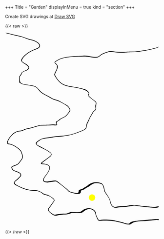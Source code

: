 +++
Title = "Garden"
displayInMenu = true
kind = "section"
+++

Create SVG drawings at [Draw SVG](https://drawsvg.org/drawsvg.html)

{{< raw >}}
<!--
<figure style="position: absolute; top: 3300px; left: 400px; z-index: 99;">
    <img src="./data/boat.svg" />
    <a href="{{< ref "/notes" >}}">
      <span style="position: relative; top: -75px; left: 55px;">Notes</span>
    </a>
</figure>

<figure>
  <img src="./data/island.svg" />
</figure>

<figure>
  <img src="./data/river.svg" />
  <img style="position: relative; width: 10%; left: 50%; top: -300px;" src="./data/boat.svg">
  <a href="{{< ref "/notes" >}}">
    <span style="position: relative; top: -75px; left: 55px;">Notes</span>
  </a>
  </img>
</figure>
-->
<!--
<svg id="combo" xmlns="http://www.w3.org/2000/svg" xmlns:xlink="http://www.w3.org/1999/xlink" width="2400" viewBox="0, 0, 400, 640">
<defs>
  <g id="river">
    <path id="path0" d="M105 0 C 105 1,108 2,111 3 C 113 4,117 5,119 6 C 121 7,125 9,128 10 C 135 12,138 13,144 17 C 146 19,150 21,153 22 C 162 25,168 31,169 39 C 170 43,167 46,160 50 C 152 55,142 65,138 74 C 133 84,133 87,140 95 C 150 105,151 110,143 115 C 137 120,135 122,134 126 C 134 127,133 130,132 132 L 131 135 131 144 L 131 154 133 156 C 136 159,139 160,148 162 C 161 165,164 167,168 177 C 171 183,174 187,180 193 C 183 194,186 198,189 200 C 194 205,197 207,203 210 C 208 212,222 224,225 229 C 229 238,229 240,224 250 C 220 257,219 259,216 261 C 210 266,209 267,207 269 C 207 270,205 272,204 273 C 201 275,201 276,202 280 C 203 284,203 284,199 284 C 197 283,195 283,193 284 C 191 284,186 285,181 285 C 171 285,172 285,160 290 C 155 293,150 295,148 295 C 143 297,142 297,139 300 C 136 302,135 302,132 303 C 125 304,119 309,116 316 C 115 318,114 320,113 322 C 110 326,107 336,107 340 C 107 343,108 345,111 346 C 118 346,133 361,134 370 C 134 372,135 375,136 378 C 137 383,136 388,134 393 C 133 394,132 398,131 401 C 128 406,127 407,122 410 C 115 414,115 415,116 420 C 117 425,119 428,125 431 C 133 435,135 440,131 446 C 130 448,129 450,128 451 C 127 452,126 454,125 456 C 119 462,119 469,125 473 C 126 474,129 476,131 478 C 139 485,150 490,159 490 C 166 490,171 492,175 498 C 176 500,177 501,178 501 C 179 502,181 503,184 504 C 188 506,189 507,192 510 C 198 517,198 519,196 524 C 195 525,194 529,193 532 C 191 534,189 538,188 541 C 184 548,185 552,193 561 C 197 567,200 568,204 566 C 206 565,207 565,209 565 C 210 565,212 565,213 564 C 215 563,216 563,218 563 C 221 564,226 562,229 560 C 232 558,232 558,242 559 C 250 559,251 559,254 555 C 256 553,257 551,258 551 C 266 542,276 548,277 562 C 278 564,279 568,279 571 C 280 573,281 576,281 578 C 283 582,284 583,288 583 C 297 582,311 583,317 585 C 319 586,321 587,322 587 C 325 588,332 591,335 592 C 337 594,338 594,341 594 L 344 595 347 591 C 352 586,357 584,370 584 C 373 584,377 583,378 583 C 379 583,382 582,385 582 C 387 582,390 581,392 581 C 394 580,395 580,397 580 L 400 581 400 579 L 400 578 395 578 C 392 578,390 578,389 578 C 387 579,385 579,384 579 C 383 579,380 579,378 580 C 376 580,372 581,368 581 C 353 583,348 584,345 588 C 344 589,343 590,343 591 C 343 593,338 592,333 589 C 330 588,328 587,321 584 C 319 584,316 582,315 582 C 309 579,294 578,287 580 C 284 581,284 581,281 573 C 279 567,279 565,279 561 C 277 544,262 538,252 551 C 248 556,246 557,233 556 L 230 555 226 558 C 222 561,220 561,217 561 C 215 560,213 561,211 561 C 210 562,208 562,206 562 C 205 562,203 563,202 563 C 199 565,197 564,194 560 C 187 552,186 548,190 541 C 190 540,192 537,193 534 C 194 531,196 527,197 525 C 200 518,199 516,191 508 C 187 503,186 503,182 501 C 179 500,178 499,176 496 C 170 490,163 487,157 487 C 150 488,139 483,128 473 C 120 467,120 464,126 457 C 127 456,129 453,129 452 C 130 450,131 449,132 448 C 137 441,134 434,125 429 C 119 426,117 423,117 417 C 117 415,117 415,121 413 C 126 410,129 407,131 403 C 132 401,133 397,135 395 C 138 388,138 384,137 376 C 136 374,135 371,135 369 C 133 360,119 345,111 343 C 108 343,108 342,108 339 C 109 334,111 327,114 322 C 116 319,117 317,118 316 C 118 315,120 313,122 310 C 126 306,127 306,133 305 C 134 305,136 304,138 303 C 142 300,144 299,148 297 C 151 297,154 295,155 294 C 157 294,161 292,165 290 L 171 287 181 287 C 186 287,192 286,193 286 C 194 286,196 286,198 286 C 203 287,205 286,203 281 C 202 277,202 277,205 274 C 207 272,208 270,209 269 C 210 268,212 266,214 264 C 220 260,221 259,225 251 C 230 241,230 239,228 233 C 225 227,224 225,220 222 C 219 220,215 217,212 215 C 207 210,205 208,201 206 C 197 205,195 204,192 200 C 190 199,186 195,183 193 C 175 187,173 183,168 175 C 163 165,161 163,149 161 C 134 158,132 156,132 144 L 131 135 133 132 C 135 129,135 128,135 126 C 135 123,138 120,143 118 C 152 112,152 103,142 94 C 136 89,135 88,136 84 C 138 74,150 58,160 52 C 171 47,173 42,169 32 C 166 27,160 22,153 20 C 151 19,147 17,144 16 C 137 11,133 9,126 7 C 123 6,117 4,114 2 C 109 1,106 0,105 0 L 103 0 105 0 M397 44 C 393 47,378 52,371 54 C 369 54,364 55,361 56 C 356 57,355 58,348 58 C 344 58,339 58,337 58 C 331 59,321 59,314 57 C 305 56,305 56,298 60 C 292 63,289 66,286 70 C 282 75,279 76,267 72 C 259 70,256 70,254 70 C 252 71,248 71,244 71 C 223 73,212 76,203 85 C 197 90,197 91,201 96 L 203 100 203 105 C 203 110,203 111,201 118 C 198 127,198 129,199 132 C 208 157,214 164,233 168 C 250 172,260 177,263 184 L 265 187 264 189 C 262 194,263 196,271 206 C 279 215,279 216,278 222 C 277 226,277 227,277 231 C 278 236,278 237,274 242 C 273 244,272 246,272 247 C 271 249,270 253,268 256 C 267 260,265 265,265 268 C 264 271,262 275,262 277 C 261 280,260 282,260 288 C 259 298,258 298,246 306 C 231 316,224 318,205 320 C 202 320,198 321,196 322 C 193 322,189 323,187 324 C 175 326,171 328,164 338 C 160 343,163 349,178 360 C 184 364,189 370,191 373 C 193 378,192 380,177 397 C 170 405,170 406,178 407 C 191 409,192 419,181 443 C 175 456,175 461,182 463 C 184 464,185 464,187 464 C 190 463,200 461,201 461 C 203 461,221 484,224 489 C 226 493,227 494,234 497 C 244 502,249 500,249 492 C 249 491,249 490,249 489 C 249 489,251 488,253 487 C 255 486,256 485,258 483 C 259 481,261 479,262 479 C 263 478,264 477,265 476 C 268 472,273 468,275 466 C 280 465,289 467,291 470 C 292 472,294 484,294 487 C 294 490,295 494,299 503 C 303 512,305 517,305 523 C 307 538,313 545,321 542 C 322 541,325 540,328 540 C 336 540,340 539,346 537 L 352 535 360 537 C 364 538,369 539,371 539 C 373 540,377 540,379 541 C 382 541,386 542,387 542 C 394 543,400 542,400 539 C 400 538,399 538,394 539 C 391 540,388 540,379 538 C 376 538,371 537,367 536 C 363 536,359 535,357 534 C 352 533,348 533,343 535 C 338 537,336 537,328 537 C 323 538,321 538,319 539 C 312 541,309 537,307 523 C 305 516,304 512,299 500 C 296 492,295 491,295 486 C 294 475,292 468,289 466 C 280 460,270 463,263 473 C 261 475,260 476,259 477 C 258 478,256 480,255 481 C 253 483,252 484,250 485 C 246 487,245 488,245 491 C 245 497,243 498,235 495 C 228 492,227 491,225 488 C 225 487,222 483,219 480 C 217 477,212 471,209 467 C 202 457,202 457,194 459 C 190 459,187 460,186 460 C 183 462,179 461,178 459 C 177 455,178 451,183 441 C 194 418,192 407,177 405 C 173 405,173 405,181 395 C 191 383,191 383,192 380 C 194 375,192 371,183 363 C 180 360,176 356,174 354 C 172 352,169 350,168 349 C 163 346,163 342,167 336 C 169 334,171 332,171 332 C 173 330,177 328,184 327 C 187 326,192 325,195 324 C 197 324,200 323,202 323 C 222 320,233 317,249 306 C 259 299,260 298,261 289 C 261 285,262 282,263 278 C 264 274,265 270,266 268 C 266 266,268 261,269 258 C 270 254,272 250,272 249 C 273 247,274 245,275 244 C 279 237,279 239,279 231 C 279 227,279 222,279 220 C 280 215,279 213,273 207 C 271 204,268 200,266 198 L 264 194 265 191 C 267 185,262 177,256 174 C 248 170,241 168,232 166 C 216 162,209 155,202 137 C 199 130,199 128,202 119 C 206 106,206 101,201 94 C 199 91,199 91,204 86 C 212 78,222 75,243 73 C 257 73,259 73,266 74 C 278 78,282 77,285 72 C 288 68,291 66,297 62 C 303 58,305 58,313 59 C 321 61,328 61,333 61 C 335 60,341 60,347 60 C 357 59,358 59,367 57 C 382 53,400 45,400 43 C 400 42,400 42,397 44 " stroke="none" fill="#000000" fill-rule="evenodd">
    </path>
    </g>
    </defs>

<defs>
  <svg id="boat" xmlns="http://www.w3.org/2000/svg" xmlns:xlink="http://www.w3.org/1999/xlink" width="50" viewBox="0, 0, 400, 640">
  <g>
    <path id="path0" d="M191 40 C 188 44,183 50,180 53 C 169 62,153 84,142 104 C 134 119,126 132,121 137 C 109 150,117 152,162 150 C 171 150,184 149,191 149 L 203 148 203 165 C 203 175,204 184,204 187 C 205 189,205 191,205 192 C 203 194,135 193,104 189 C 97 189,88 188,84 188 C 78 187,65 185,62 183 C 51 179,78 210,97 225 C 144 259,173 270,221 270 C 254 270,282 260,312 236 C 321 228,346 191,351 177 C 353 172,345 172,328 178 C 307 184,245 191,210 191 C 205 191,203 178,205 157 L 205 148 261 148 C 315 148,317 148,319 146 C 325 140,318 132,281 104 C 272 97,260 87,242 69 C 236 63,227 55,222 52 C 217 49,212 44,209 43 C 207 41,205 40,204 40 C 203 40,202 39,203 37 C 203 35,201 32,199 32 C 198 32,194 35,191 40 M219 54 C 225 58,233 64,237 68 C 253 83,271 99,281 107 C 305 125,319 138,319 142 C 319 144,303 144,250 145 L 205 145 205 114 C 206 86,206 83,204 75 C 202 68,201 63,201 55 C 201 40,202 40,206 44 C 207 45,213 50,219 54 M202 80 C 204 90,205 143,203 145 C 201 146,133 147,129 146 L 124 145 128 141 C 129 138,134 131,137 125 C 156 90,169 72,188 54 C 194 48,199 43,199 42 C 199 41,199 48,199 56 C 200 66,201 74,202 80 M342 181 C 339 191,313 228,304 235 C 271 260,249 268,212 267 C 169 266,142 255,97 222 C 82 210,61 188,67 189 C 73 191,94 193,128 195 C 148 196,189 196,205 195 C 212 194,225 193,236 193 C 281 190,325 185,338 180 C 340 179,342 179,342 179 C 342 179,342 180,342 181 " stroke="none" fill="#000000" fill-rule="evenodd">
    </path>
  </g>
  </svg>
</defs>

  <use id="boat_1" x="145" y="-210" xlink:href="#boat" />
  <use id="boat_2" x="200" y="220" xlink:href="#boat" />
  <use id="boat_3" x="110" y="30" xlink:href="#boat" />
  <use id="river_1" x="0" y="0" xlink:href="#river" />
</svg>


<figure>
  <img src="./data/combo.svg" />
</figure>
-->
<svg
   width="1440"
   height="1800"
   viewBox="0 0 380.99996 476.25001"
   version="1.1"
   id="svg5"
   inkscape:version="1.1.1 (c3084ef, 2021-09-22)"
   sodipodi:docname="river_and_boat_path.svg"
   xmlns:inkscape="http://www.inkscape.org/namespaces/inkscape"
   xmlns:sodipodi="http://sodipodi.sourceforge.net/DTD/sodipodi-0.dtd"
   xmlns="http://www.w3.org/2000/svg"
   xmlns:svg="http://www.w3.org/2000/svg">
  <sodipodi:namedview
     id="namedview7"
     pagecolor="#ffffff"
     bordercolor="#666666"
     borderopacity="1.0"
     inkscape:pageshadow="2"
     inkscape:pageopacity="0.0"
     inkscape:pagecheckerboard="0"
     inkscape:document-units="mm"
     showgrid="false"
     units="px"
     width="795.70081px"
     inkscape:zoom="0.55678311"
     inkscape:cx="794.74394"
     inkscape:cy="836.05266"
     inkscape:window-width="1920"
     inkscape:window-height="1147"
     inkscape:window-x="0"
     inkscape:window-y="25"
     inkscape:window-maximized="1"
     inkscape:current-layer="layer2" />
  <defs
     id="defs2">
    <clipPath
       clipPathUnits="userSpaceOnUse"
       id="clipPath353">
      <rect
         style="fill:#0000ff;fill-rule:evenodd;stroke-width:0.264583"
         id="rect355"
         width="54.172798"
         height="44.6688"
         x="-92.663994"
         y="133.056" />
    </clipPath>
  </defs>
  <g
     inkscape:label="river"
     inkscape:groupmode="layer"
     id="layer1">
    <path
       id="path0"
       style="stroke-width:3.82877"
       transform="scale(0.26458333)"
       d="M 8.8457031,1.4765625 0.046875,1.5371094 6.7382812,3.7929688 c 3.6806778,1.243827 16.5829438,4.602674 28.6738278,7.4707032 12.0909,2.871053 29.839578,7.363727 39.439453,9.990234 9.599876,2.623495 30.611008,7.640381 46.693358,11.148438 33.70398,7.354236 45.38166,10.847451 75.17188,22.476562 11.8578,4.628104 31.99977,10.901298 44.76562,13.941406 45.59092,10.853235 74.00572,29.001855 79.07031,50.499998 2.99116,12.69783 -8.97844,22.3665 -42.99804,34.73828 -42.41039,15.42096 -87.25831,44.96702 -109.09961,71.86914 -26.02699,32.06458 -24.64245,40.82864 9.93554,62.90039 49.99027,31.91062 53.39466,45.75289 15.34961,62.39649 -30.58655,13.38316 -41.76569,21.1085 -44.23242,30.58203 -1.18961,4.56779 -5.53075,12.72034 -9.64843,18.11524 l -7.48633,9.81054 -0.006,28.51758 v 28.52148 l 11.5332,7.11133 c 13.68844,8.44411 27.77975,12.05244 71.01563,18.17188 64.95092,9.19581 78.80013,15.35444 98.33007,43.7207 13.56706,19.70495 30.31356,32.9401 61.55079,48.63281 10.21172,5.13226 28.77059,15.34233 41.24023,22.6875 26.71166,15.73497 40.94437,21.8034 66.73828,28.45118 27.29919,7.03732 95.00716,45.08292 107.16602,60.21093 20.84587,25.95115 20.53669,31.26783 -3.57227,60.97461 -17.91783,22.07486 -24.53707,27.78886 -40.67773,35.125 -29.46002,13.38921 -34.25237,16.14289 -40.46289,23.23438 -3.79234,4.33519 -10.66413,9.25987 -15.94727,11.43359 -13.56703,5.58202 -15.92188,10.24808 -10.83789,21.50586 5.77841,12.80353 4.89491,13.58555 -13.27539,11.7168 -11.27516,-1.15926 -18.52957,-1.02662 -29.98438,0.54687 -9.0463,1.24384 -31.66884,2.1669 -56.38476,2.30274 -48.50926,0.2657 -46.78081,-0.0263 -103.18555,16.86718 -23.36602,6.99806 -49.59225,13.97251 -58.26953,15.5 -24.24492,4.26898 -29.24215,5.75423 -44.67383,13.27149 -12.15886,5.92331 -17.44646,7.38829 -35.01953,9.71289 -31.53827,4.16613 -59.138671,18.68307 -76.857421,40.42578 -3.457308,4.2387 -9.871097,11.24971 -14.25586,15.58203 -13.23687,13.06912 -28.241344,43.12217 -28.265625,56.62307 -0.01459,9.0055 7.221155,15.3908 17.476563,15.4179 34.942202,0.091 106.869993,47.0187 113.867183,74.2891 1.34029,5.2107 4.71574,15.4745 7.50782,22.8106 6.30766,16.5712 3.84586,31.9467 -7.35157,45.8671 -3.85548,4.7972 -11.65066,15.3362 -17.3125,23.418 -11.54704,16.4685 -17.00375,20.1743 -42.763668,29.0078 -31.217812,10.7083 -34.873734,14.4761 -28.857421,29.7461 6.424184,16.2965 17.80995,24.5288 46.648439,33.7246 37.04474,11.8134 46.22168,27.645 26.40039,45.5567 -4.50616,4.0726 -10.66726,10.4295 -13.69727,14.1308 -3.03,3.7013 -9.83901,9.7841 -15.12695,13.5215 -29.411471,20.7706 -29.376735,40.5303 0.10352,53.1406 6.20082,2.6507 19.5003,9.3076 29.55664,14.793 39.45806,21.5193 90.60932,34.8393 136.03515,35.4219 35.96191,0.4589 56.15229,7.1887 78.59571,26.1992 4.67127,3.9579 11.02696,7.9483 14.11523,8.8691 3.08828,0.9174 16.16651,4.7755 29.05859,8.5704 21.18581,6.2372 25.00543,8.034 39.66993,18.6367 27.71675,20.0428 30.321,25.8615 18.16211,40.582 -4.03994,4.8908 -11.66021,15.3449 -16.9336,23.2305 -5.27335,7.8855 -14.63889,20.4453 -20.82031,27.9082 -18.24801,22.0386 -13.94156,34.6266 21.11719,61.7129 23.06978,17.824 34.55414,20.7947 56.74023,14.6933 6.36102,-1.7479 15.75215,-3.1797 20.875,-3.1797 5.12281,0 14.58183,-1.2902 21.02539,-2.8691 8.26942,-2.0258 15.107,-2.6312 23.26953,-2.0605 15.86869,1.1113 40.30711,-3.241 55.83594,-9.9493 13.89237,-6.0016 12.02768,-5.8844 62.60547,-3.9492 36.94276,1.4128 41.68786,0.4014 58.93555,-12.5742 7.38565,-5.558 14.83778,-11.0095 16.55664,-12.1113 40.17668,-25.77 89.50779,-8.9049 96.34961,32.9472 1.29203,7.8856 5.12142,20.1166 8.51562,27.1719 3.39409,7.0553 7.90044,16.8074 10.01758,21.668 6.12314,14.0472 12.08692,16.7392 33.49609,15.1211 45.32882,-3.4236 110.00219,-0.3205 137.59769,6.6054 10.0175,2.5119 22.0357,5.2837 26.707,6.1563 15.1696,2.8318 46.9987,11.4601 61.5078,16.6738 10.7798,3.8734 17.9517,5.2792 29.9844,5.877 l 15.8164,0.791 14.9316,-9.9317 c 23.3611,-15.5357 49.0569,-20.9154 109.6231,-22.9472 16.0242,-0.5374 34.0492,-1.6609 40.0605,-2.4942 6.0116,-0.8329 20.604,-2.1461 32.4278,-2.916 11.8238,-0.7725 27.4496,-2.4787 34.7285,-3.7949 9.0026,-1.6272 17.0572,-2.0618 25.2344,-1.3613 l 12.0078,1.0273 v -4.6719 -4.6699 h -21.545 c -12.9454,0 -25.6664,0.9021 -31.8671,2.2637 -5.6765,1.2438 -14.9859,2.2656 -20.6817,2.2656 -5.7006,0 -18.3984,0.956 -28.2265,2.127 -9.8233,1.1714 -33.155,3.2493 -51.8497,4.623 -72.3268,5.3044 -96.5089,9.8091 -111.625,20.7891 -4.7052,3.4175 -8.5566,6.7473 -8.5566,7.3965 0,6.2825 -25.2589,4.196 -48.625,-4.0157 -14.8878,-5.2318 -23.225,-7.4 -58.2012,-15.1406 -8.6822,-1.9201 -22.8214,-5.3167 -31.4257,-7.5508 -26.36203,-6.8381 -101.88414,-9.7693 -132.82036,-5.1562 -17.17482,2.5631 -17.13699,2.5916 -29.98047,-22.6953 -8.08978,-15.9282 -10.73205,-23.8387 -12.10156,-36.2285 -5.65202,-51.1959 -81.32832,-67.2299 -129.94922,-27.5333 -17.90827,14.6179 -26.5896,15.8985 -88.67578,13.0606 l -18.28321,-0.8359 -15.70703,6.6679 c -20.3749,8.6525 -30.39782,10.6411 -47.12109,9.3399 -9.16774,-0.712 -17.22823,-0.3081 -26.12891,1.3105 -7.07486,1.2861 -18.5297,2.6811 -25.44922,3.0977 -6.91944,0.4199 -16.75301,2.0133 -21.85156,3.541 -14.75184,4.4198 -20.5781,3.0374 -38.4668,-9.1231 -34.9471,-23.7654 -39.88178,-38.0092 -20.23047,-58.3964 3.59815,-3.7344 10.90259,-13.5846 16.22461,-21.8868 5.32683,-8.3022 13.6059,-20.1691 18.40821,-26.373 15.57252,-20.1246 11.28968,-28.6084 -26.31836,-52.1836 -22.26376,-13.9567 -26.18321,-15.7482 -44.00391,-20.1348 -16.83014,-4.142 -21.38466,-6.1009 -32.59179,-14.0136 -27.39631,-19.3547 -60.81823,-29.8901 -88.15626,-27.795 -35.42777,2.7141 -90.83751,-13.3355 -144.44531,-41.8437 -36.899094,-19.6204 -38.613353,-28.6445 -9.32812,-49.1465 6.18139,-4.3261 14.09167,-11.4081 17.57812,-15.7402 3.48645,-4.3293 8.76946,-9.9117 11.73633,-12.4024 24.21093,-20.3238 12.34766,-42.2361 -30.28125,-55.9453 -30.790488,-9.8992 -41.116938,-18.9257 -42.126952,-36.8223 -0.2815,-4.9842 0.513927,-5.4943 17.912109,-11.4628 27.464303,-9.4253 40.623143,-17.4694 50.460933,-30.8496 4.58385,-6.2373 12.50395,-16.8459 17.59766,-23.5782 15.32485,-20.2513 17.77218,-34.747 9.6582,-57.1992 -2.69982,-7.472 -6.02519,-17.3549 -7.39453,-21.9648 -7.67211,-25.8666 -79.120077,-73.6847 -116.300779,-77.8418 -13.202863,-1.4763 -14.500699,-2.7048 -13.048828,-12.3594 2.199682,-14.6481 14.787208,-37.64666 28.660156,-52.3672 7.04089,-7.47193 14.474303,-15.62456 16.523438,-18.11523 2.044293,-2.49067 11.732292,-9.67808 21.53125,-15.97266 18.753033,-12.05476 23.588573,-13.54313 51.251953,-15.75 8.78894,-0.70288 15.26142,-2.67834 26.78906,-8.16992 18.85015,-8.98148 26.31841,-11.40156 49.83008,-16.15039 10.236,-2.06804 25.16766,-5.80874 33.17969,-8.31445 8.01206,-2.50273 28.22672,-8.37548 44.91601,-13.04883 l 30.34766,-8.49805 48.55859,-1.0625 c 26.70682,-0.58533 53.19567,-1.55549 58.86719,-2.15625 5.89493,-0.62184 16.62122,-0.31186 25.07031,0.7207 23.89527,2.92245 31.42136,-2.31594 25.02149,-17.41992 -4.77324,-11.26692 -4.28808,-12.34533 9.40039,-20.84375 7.01178,-4.35027 16.06848,-10.91679 20.12305,-14.58789 4.05943,-3.67113 14.43575,-9.94149 23.06445,-13.93554 27.64395,-12.79748 32.70432,-16.79775 52.56445,-41.5625 23.16208,-28.88255 24.39463,-33.83874 13.1875,-52.86133 -10.40594,-17.65803 -17.2715,-24.27684 -34.81054,-33.53907 -8.39078,-4.43187 -25.69603,-14.27503 -38.45704,-21.87695 -25.93069,-15.44217 -37.15253,-20.33108 -57.53711,-25.05273 -18.85012,-4.36551 -28.49906,-8.4256 -44.29492,-18.63282 -7.34196,-4.74591 -26.20661,-15.02286 -41.91992,-22.83593 -36.68066,-18.24968 -49.96076,-28.40514 -70.97656,-54.29297 -23.1182,-28.47194 -36.75483,-34.4795 -95.50977,-42.07227 -71.82671,-9.28331 -80.51682,-14.63866 -81.95898,-50.52539 l -1.03516,-25.73828 8.8125,-10.8789 c 6.31253,-7.79494 8.86204,-12.94983 8.98828,-18.17579 0.20886,-8.52554 11.93607,-16.65513 36.41407,-25.24414 45.69773,-16.03384 44.25937,-43.10518 -3.70118,-69.79297 -28.56656,-15.89493 -32.57129,-20.33299 -29.24023,-32.41796 8.34709,-30.30754 67.07192,-77.42979 117.88281,-94.59571 51.34502,-17.35007 61.54693,-32.17351 41.38086,-60.11719 C 306.5728,85.341649 274.95251,69.451811 241.68555,62.5625 231.40586,60.434123 212.71028,54.964912 200.13867,50.40625 162.13248,36.621582 142.25391,30.765123 111.73047,24.34375 95.706398,20.974568 67.985507,14.438464 50.121094,9.8164062 30.37749,4.708292 14.196776,1.4403347 8.8457031,1.4765625 Z M 1438.0098,131.46875 c -1.0071,-0.0461 -3.8067,1.1672 -11.5762,4.48242 -19.7969,8.45616 -90.0114,24.69296 -126.25,29.19727 -11.3479,1.41288 -33.0503,4.54557 -48.2148,6.96679 -24.4926,3.90958 -31.6876,4.40198 -64.3379,4.41407 -20.2194,0.006 -43.8628,0.79208 -52.545,1.74609 -27.7118,3.04313 -77.2367,1.99737 -113.9609,-2.4043 -40.05536,-4.80321 -42.92509,-4.53396 -76.30859,7.21289 -30.61078,10.76871 -44.39493,17.83612 -59.20508,30.34375 -19.39884,16.38401 -33.3407,17.58815 -89.96875,7.77344 -38.53066,-6.67798 -51.45607,-7.76122 -66.01367,-5.5332 -6.01157,0.92081 -27.67856,2.30899 -48.16016,3.08789 -102.25791,3.88241 -154.10305,14.31871 -195.23633,39.30078 -28.75109,17.46178 -29.11933,18.55337 -12.13867,35.66797 l 11.53125,11.625 -0.11523,15.96484 c -0.11188,14.91377 -0.89868,17.45148 -11.98438,38.60547 -13.44079,25.64322 -15.35286,33.621 -10.15234,42.27344 45.19275,75.18463 75.76497,94.83221 167.92773,107.93164 79.3677,11.27883 128.01271,27.23064 144.33789,47.33398 l 8.375,10.31641 -4.12695,7.2207 c -7.8178,13.68511 -2.61642,21.06861 34.36523,48.79493 37.58363,28.17618 38.85525,30.11146 32.82422,49.88281 -3.06399,10.04405 -3.26233,14.77486 -1.08203,26.25 3.09808,16.35076 1.93164,18.9442 -14.92773,33.18164 -5.99687,5.06581 -12.16263,12.4179 -13.81836,16.47851 -1.64073,4.03325 -8.38235,15.91814 -14.97657,26.41211 -6.5941,10.49099 -15.17416,26.79429 -19.06836,36.22852 -3.88962,9.43136 -10.03774,21.90337 -13.66015,27.71484 -4.95281,7.94899 -7.35092,15.7127 -9.68164,31.33594 -4.46725,29.97241 -6.96324,32.09741 -64.92188,55.25 -73.66208,29.42903 -108.71664,36.75649 -203.24414,42.48047 -12.68817,0.77019 -32.27564,3.12235 -43.54101,5.22656 -11.26061,2.1072 -29.83323,4.89896 -41.27344,6.20313 -56.72522,6.46666 -76.2598,13.85833 -110.64844,41.85935 -21.38001,17.4105 -4.95835,34.0631 66.55274,67.459 27.21668,12.71 55.95733,30.866 63.03711,39.8203 12.11512,15.3153 6.87665,21.0419 -65.97461,72.1563 -34.32553,24.0824 -33.76693,28.0331 4.41406,31.3359 63.15914,5.4613 66.83353,36.1476 12.73047,106.2695 -29.89705,38.7487 -28.91973,54.9874 3.74023,62.0821 11.92581,2.5933 14.98419,2.731 24.07422,1.0976 17.17973,-3.0884 64.63631,-9.3496 70.87109,-9.3496 7.68669,0 97.35766,69.6842 110.72071,86.041 9.34741,11.4451 13.9061,13.6676 48.07617,23.4551 50.5341,14.467 73.61934,10.2647 74.89648,-13.6426 0.22413,-4.151 0.50006,-8.0181 0.62305,-8.5918 0.10998,-0.5739 6.97287,-3.2812 15.23242,-6.0195 10.53234,-3.4898 18.23827,-7.5508 25.7793,-13.5918 5.91912,-4.7368 14.84338,-10.2957 19.83984,-12.3516 4.99193,-2.0529 11.6935,-5.8983 14.88868,-8.5429 15.68904,-12.9906 37.05434,-25.4923 49.09179,-28.7227 21.6909,-5.8296 66.66944,1.3225 75.56055,12.0156 4.91883,5.9113 15.90234,40.1966 15.90234,49.6309 0,9.7635 5.39905,19.9784 25.17188,47.6172 20.33117,28.4207 27.06649,41.7692 30.60156,60.6348 8.76952,46.8304 34.6502,66.527 74.6328,56.7968 6.7495,-1.6424 21.8079,-3.2727 35.9043,-3.8886 38.652,-1.6876 55.5346,-3.5112 86.8301,-9.377 l 29.3398,-5.498 36.6035,5.4765 c 20.1321,3.0099 44.2502,6.1702 53.5977,7.0215 9.3473,0.8512 27.9201,2.6158 41.2734,3.9199 13.3533,1.3042 30.8336,2.9894 38.8457,3.7442 34.2575,3.2242 59.4844,-0.1142 59.4844,-7.8555 0,-5.2712 -0.7243,-5.2901 -27.9219,-0.7402 -15.6501,2.6174 -27.7499,2.1908 -72.8359,-2.5762 -12.018,-1.271 -37.1472,-3.7668 -55.8418,-5.5449 -18.6949,-1.7812 -41.2102,-4.5399 -50.0332,-6.1309 -22.4627,-4.0515 -43.4109,-3.7506 -65.4707,0.9414 -27.2798,5.7996 -36.8993,6.8659 -73.8711,8.1973 -25.4201,0.9174 -37.2342,2.0279 -46.8633,4.416 -30.6594,7.6049 -48.73292,-6.8517 -58.46872,-46.7656 -5.58894,-22.905 -11.66806,-34.9009 -36.4082,-71.8321 -15.62589,-23.3277 -17.5964,-27.4027 -19.66993,-40.7558 -5.25872,-33.8729 -15.75216,-54.4928 -30.86328,-60.6485 -44.06619,-17.9628 -92.90159,-9.8953 -126.96484,20.9708 -5.07923,4.6009 -13.4466,10.1822 -18.59375,12.4042 -5.14719,2.219 -13.72706,7.4932 -19.06836,11.7168 -6.93891,5.4886 -14.01895,8.9625 -24.8086,12.1778 -18.51499,5.5187 -22.53025,8.8525 -22.54492,18.6914 -0.0151,18.6633 -11.57072,21.6317 -47.5957,12.2246 -37.05933,-9.6789 -41.56999,-11.639 -48.18359,-20.9375 -3.10284,-4.3594 -15.86357,-15.6108 -28.36719,-25.0059 -12.50362,-9.395 -35.39379,-27.7179 -50.86914,-40.7207 -34.81111,-29.2388 -32.96753,-28.653 -74.32422,-23.5449 -16.08722,1.9895 -32.19282,4.3118 -35.78125,5.1602 -14.49445,3.4234 -36.36561,0.6482 -39.24023,-4.9825 -5.97746,-11.7045 -1.67924,-22.394 21.05078,-52.3906 53.44754,-70.5324 44.75614,-103.6744 -28.6875,-109.4316 -18.47624,-1.4461 -18.63737,-1.2104 20.53906,-30.2168 50.86433,-37.6617 51.18385,-37.9335 55.62695,-46.6914 7.87605,-15.5358 -3.07868,-27.9592 -45.80469,-51.9571 -15.03348,-8.447 -35.33965,-19.8586 -45.1289,-25.3652 -9.78925,-5.5066 -22.10353,-11.9523 -27.36719,-14.3223 -25.32776,-11.4087 -26.26373,-23.1164 -3.12109,-39.123 8.87152,-6.1376 17.7375,-12.6749 19.69922,-14.5195 5.90464,-5.55488 26.78436,-10.6679 60.14843,-14.73441 17.35941,-2.11627 40.84643,-5.48848 52.19922,-7.49609 11.35283,-2.00455 26.64828,-4.0764 33.99024,-4.59571 100.27672,-7.12781 152.37907,-18.62075 230.10547,-50.75781 47.40226,-19.59919 53.40884,-24.91501 56.86132,-50.33789 1.70499,-12.54081 4.60924,-21.11795 11.77149,-34.76367 5.23453,-9.96268 11.2993,-23.54762 13.47461,-30.18945 2.18029,-6.64173 9.21152,-20.2288 15.63086,-30.19141 6.41442,-9.96268 13.44578,-21.96523 15.62109,-26.67188 2.17534,-4.70963 7.24011,-11.50314 11.25586,-15.0957 22.45799,-20.11249 20.38312,-16.01107 20.41211,-40.39844 0.008,-12.09403 0.97098,-26.79126 2.12695,-32.66015 2.80195,-14.20127 -1.14964,-19.56031 -29.10937,-39.41016 -11.89762,-8.44773 -26.93656,-20.8126 -33.41407,-27.47851 l -11.78515,-12.11524 3.91015,-7.13086 c 9.55616,-17.43757 -10.99985,-43.02663 -41.34375,-51.4707 -41.11869,-11.44192 -71.47122,-17.85354 -118.92187,-25.11719 -76.42511,-11.70164 -109.84303,-31.7961 -145.14453,-87.29101 -14.13033,-22.21062 -14.13998,-25.52921 -0.20899,-53.4336 20.3263,-40.69893 19.67162,-54.76696 -3.53906,-76.08398 -10.202,-9.37092 -9.96415,-9.82329 12.61524,-23.68946 41.76453,-25.6553 86.9564,-34.89373 188.76757,-38.58593 69.22878,-2.51179 81.58257,-2.1501 115.35938,3.38672 56.40472,9.24712 77.88693,7.81293 92.82812,-6.20118 13.23202,-12.40499 28.48843,-20.89747 55.17578,-30.70312 32.76212,-12.03668 38.13708,-12.6305 76.95898,-8.51563 40.2592,4.26884 76.5379,5.45245 99.127,3.23047 10.0173,-0.98414 40.6085,-2.36494 67.9804,-3.06836 48.4559,-1.2408 51.0243,-1.47266 97.1153,-8.73633 72.9193,-11.49024 157.8125,-33.5985 157.8125,-41.09765 0,-0.75286 0.042,-1.23409 -0.5625,-1.26172 z" />
  </g>
  <g
     inkscape:groupmode="layer"
     id="layer3"
     inkscape:label="sailing_path">
    <path
       style="fill:none;stroke:#000000;stroke-width:0;stroke-linecap:butt;stroke-linejoin:miter;stroke-opacity:1"
       d="m 217.71631,407.28709 c -26.2729,18.29382 -62.74424,25.12059 -88.83142,2.53963 C 101.07172,392.73763 62.235311,378.8988 60.84564,340.64808 59.233979,312.09836 42.146028,276.05742 67.178961,253.15381 95.843761,229.8286 135.49104,242.14416 168.94169,234.72213 196.28218,219.019 181.29422,180.76014 164.84021,162.28073 143.27427,136.91125 98.853476,146.73444 83.540348,114.57286 75.661811,83.008568 111.00168,63.809193 135.72735,54.646591 204.69657,27.871372 279.71801,26.048259 351.62479,11.662962 l 3.81321,-0.60427 3.8132,-0.604292"
       id="path471"
       sodipodi:nodetypes="csssssssc" />
  </g>
  <g
     inkscape:groupmode="layer"
     id="layer2"
     inkscape:label="boats">
    <path
       id="path0-9"
       d="m -67.59152,137.59444 c -0.84958,1.20068 -1.57295,2.05582 -2.17117,2.56673 -1.51527,1.29407 -3.81556,4.50188 -5.59991,7.80944 -0.94721,1.75604 -2.24182,3.72639 -2.78157,4.23333 -0.32623,0.30639 -0.43497,0.83899 -0.23309,1.14115 0.36936,0.55324 1.21391,0.61542 5.25647,0.38735 1.96454,-0.11086 4.26826,-0.20188 5.11969,-0.20188 l 1.54781,-2.6e-4 -0.0259,2.34817 c -0.018,1.62481 0.0275,2.52545 0.14764,2.92365 0.0955,0.31671 0.15108,0.59822 0.1233,0.62574 -0.33232,0.33258 -9.70518,0.14631 -13.99011,-0.27781 -1.05516,-0.10451 -2.30532,-0.22358 -2.77813,-0.26459 -0.91413,-0.0791 -2.64689,-0.41222 -3.14192,-0.60404 -1.40547,-0.54425 2.1246,3.66633 4.6728,5.57345 6.62834,4.96094 10.75108,6.51034 17.38683,6.53388 4.30451,0.0153 6.78709,-0.76649 10.55503,-3.32369 2.6281,-1.78382 3.38058,-2.57678 5.41628,-5.70759 2.22277,-3.41895 2.63499,-4.62836 1.51712,-4.45215 -0.26882,0.0423 -0.68606,0.10742 -0.9271,0.14446 -0.24103,0.037 -1.00277,0.2413 -1.6928,0.45377 -2.41935,0.74453 -6.85483,1.33932 -12.27746,1.64623 -4.86119,0.2749 -4.40082,0.31115 -4.59767,-0.36089 -0.23574,-0.8038 -0.19976,-5.12048 0.0439,-5.27473 0.0971,-0.0616 3.58484,-0.11298 7.75044,-0.11404 7.3959,-0.002 7.57979,-0.008 7.83828,-0.2667 0.89615,-0.89614 -0.032,-1.94336 -5.15937,-5.82268 -1.25042,-0.94615 -2.92841,-2.44131 -5.42343,-4.83288 -0.9144,-0.87657 -2.19657,-1.97062 -2.84903,-2.43152 -0.65247,-0.46064 -1.43457,-1.03849 -1.73779,-1.28376 -0.30321,-0.24527 -0.65246,-0.44582 -0.77602,-0.44582 -0.16695,0 -0.20505,-0.0754 -0.14817,-0.2929 0.17542,-0.67072 -0.65669,-1.00647 -1.06494,-0.42942 m 3.3909,2.75458 c 0.75327,0.49953 1.85234,1.36843 2.44237,1.93146 2.42384,2.31193 4.87918,4.4659 6.56298,5.7568 3.15887,2.422 4.74637,3.93012 4.75933,4.52067 0.005,0.21643 -2.14127,0.2966 -9.50489,0.35587 l -6.26692,0.0503 0.1016,-2.66039 c 0.14605,-3.81794 0.10239,-4.91357 -0.26961,-6.78365 -0.31565,-1.58644 -0.44583,-4.02722 -0.25294,-4.7453 0.0675,-0.2503 0.10742,-0.23627 0.56541,0.19844 0.2712,0.25744 1.1094,0.87656 1.86267,1.37583 m -2.80247,0.0788 c 0.018,1.41764 0.0937,2.13175 0.32623,3.07578 0.2884,1.16972 0.43894,9.20724 0.17754,9.46838 -0.19236,0.19235 -9.67952,0.32888 -10.28912,0.14817 l -0.62495,-0.18521 0.51118,-0.66146 c 0.28099,-0.3638 1.08691,-1.69069 1.7907,-2.94878 2.55799,-4.57227 4.01214,-6.59236 6.47753,-8.99742 0.8427,-0.82233 1.53246,-1.55152 1.53246,-1.62057 0,-0.0691 0.0169,-0.12542 0.0376,-0.12542 0.0206,0 0.0482,0.83079 0.0609,1.84653 m 19.78131,17.56516 c -0.97896,2.55111 -4.36642,6.89372 -6.54791,8.3947 -4.10739,2.82575 -6.09811,3.46816 -10.75213,3.47001 -6.48547,0.003 -10.15445,-1.37769 -16.67325,-6.27168 -1.57903,-1.1856 -4.59079,-4.24789 -4.38256,-4.45612 0.0204,-0.0201 0.47969,0.0463 1.02129,0.1479 0.93557,0.17542 4.33996,0.44027 9.58348,0.7456 2.3823,0.13864 5.70521,0.0839 9.06197,-0.14949 0.9824,-0.0683 2.97657,-0.18547 4.43178,-0.26008 5.52397,-0.28443 12.08749,-1.10729 13.55989,-1.70022 0.53367,-0.2151 0.79878,-0.18468 0.69744,0.0794"
       stroke="none"
       fill="#000000"
       fill-rule="evenodd"
       style="stroke-width:0.264583"
       transform="translate(300,300)"
       sodipodi:nodetypes="cscscscccscscccsccssccccccsscsssccccccccscsccccsccccssccccccsssccc" />
    <animateMotion dur="6s" repeatCount="indefinite">
      <mpath xlink:href="#path471"></mpath>
    </animateMotion>
  </g>
  <g id="double_circles">
  <circle cx="" cy="" r="8" fill="yellow"></circle>
    <animateMotion dur="16s" repeatCount="indefinite">
      <mpath xlink:href="#path471"></mpath>
    </animateMotion>
  </g>
  <g id="circle_path">
  </g>
</svg>

<script>


console.log('running script');
window.addEventListener('load', (e) => {

  const el = document.getElementById('combo');
  el.addEventListener('mouseup', (e) => {
    console.log(e.target.id);
    const id = e.target.id;
    if (['boat_1','boat_2','boat_3'].includes(id)) {

      console.log(`clicked boat: ${id}`);
    }
  });


});

</script>
{{< /raw >}}
